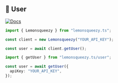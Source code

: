 ## 🧘 User

[![Docs](https://img.shields.io/badge/-Docs-blue.svg?style=for-the-badge)](https://docs.lemonsqueezy.com/api/users)

```typescript
import { Lemonsqueezy } from "lemonsqueezy.ts";

const client = new Lemonsqueezy("YOUR_API_KEY");

const user = await client.getUser();
```

```typescript
import { getUser } from "lemonsqueezy.ts/user";

const user = await getUser({
  apiKey: "YOUR_API_KEY",
});
```
